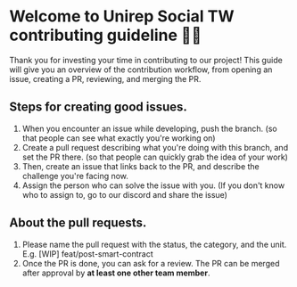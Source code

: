 # Welcome to Unirep Social TW contributing guideline 👋🏻
Thank you for investing your time in contributing to our project! 
This guide will give you an overview of the contribution workflow, from opening an issue, creating a PR, reviewing, and merging the PR.

## Steps for creating good issues.
  1. When you encounter an issue while developing, push the branch. (so that people can see what exactly you're working on)
  2. Create a pull request describing what you're doing with this branch, and set the PR there. (so that people can quickly grab the idea of your work)
  3. Then, create an issue that links back to the PR, and describe the challenge you're facing now.
  4. Assign the person who can solve the issue with you. (If you don't know who to assign to, go to our discord and share the issue)

## About the pull requests. 
  1. Please name the pull request with the status, the category, and the unit. E.g. [WIP] feat/post-smart-contract
  2. Once the PR is done, you can ask for a review. The PR can be merged after approval by **at least one other team member**. 
